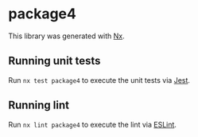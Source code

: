 # package4

This library was generated with [Nx](https://nx.dev).

## Running unit tests

Run `nx test package4` to execute the unit tests via [Jest](https://jestjs.io).

## Running lint

Run `nx lint package4` to execute the lint via [ESLint](https://eslint.org/).
